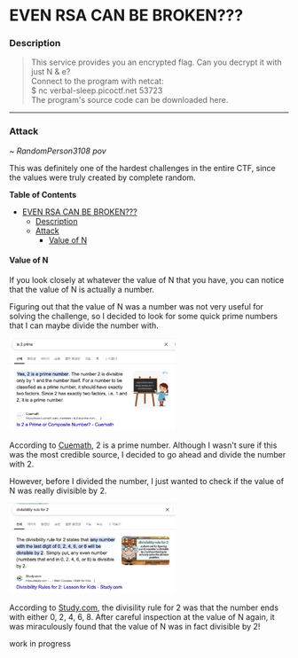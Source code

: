 # EVEN RSA CAN BE BROKEN???

### Description

> This service provides you an encrypted flag. Can you decrypt it with just N & e? <br>
> Connect to the program with netcat: <br>
> $ nc verbal-sleep.picoctf.net 53723 <br>
> The program's source code can be downloaded here.

---

### Attack

~ *RandomPerson3108 pov*

This was definitely one of the hardest challenges in the entire CTF, since the values were truly created by complete random.

**Table of Contents**
- [EVEN RSA CAN BE BROKEN???](#main)
    - [Description](#description)
    - [Attack](#attack)
      - [Value of N](#)

#### Value of N

If you look closely at whatever the value of N that you have, you can notice that the value of N is actually a number.

Figuring out that the value of N was a number was not very useful for solving the challenge, so I decided to look for some quick prime numbers that I can maybe divide the number with.

<img src="2.png" alt="drawing" width="300"/>

According to [Cuemath](https://www.cuemath.com/numbers/is-2-a-prime-number/), 2 is a prime number. Although I wasn't sure if this was the most credible source, I decided to go ahead and divide the number with 2.

However, before I divided the number, I just wanted to check if the value of N was really divisible by 2.

<img src="div.png" alt="drawing" width="300"/>

According to [Study.com](https://study.com/academy/lesson/divisibility-rules-for-2-lesson-for-kids.html), the divisility rule for 2 was that the number ends with either 0, 2, 4, 6, 8. After careful inspection at the value of N again, it was miraculously found that the value of N was in fact divisible by 2!

work in progress